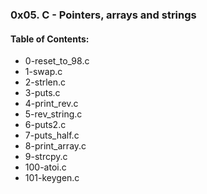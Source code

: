 ### 0x05. C - Pointers, arrays and strings

#### Table of Contents:

* 0-reset_to_98.c 
* 1-swap.c
* 2-strlen.c
* 3-puts.c
* 4-print_rev.c
* 5-rev_string.c
* 6-puts2.c
* 7-puts_half.c
* 8-print_array.c
* 9-strcpy.c
* 100-atoi.c
* 101-keygen.c
